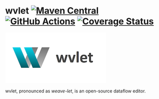 wvlet [![Maven Central][central-badge]][central-link] [![GitHub Actions][gha-badge]][gha-link] [![Coverage Status][coverall-badge]][coverall-link]
==========================================

[coverall-badge]: https://coveralls.io/repos/github/wvlet/wvlet/badge.svg?branch=master
[coverall-link]: https://coveralls.io/github/wvlet/wvlet?branch=master

[gha-badge]: https://github.com/wvlet/wvlet/workflows/CI/badge.svg
[gha-link]: https://github.com/wvlet/wvlet/actions?workflow=CI

[central-badge]: https://img.shields.io/maven-central/v/org.wvlet/wvlet-core_2.12.svg?label=maven%20central
[central-link]: https://search.maven.org/search?q=g:%22org.wvlet%22%20AND%20a:%22wvlet-core_2.12%22


![wvlet](logos/wvlet-banner-white-tiny.png)


wvlet, pronounced as _weave-let_, is an open-source dataflow editor.

